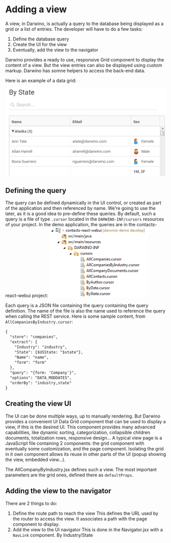 # Adding a view

A view, in Darwino, is actually a query to the database being displayed as a grid or a list of entries. The developer will have to do a few tasks:

1. Define the database query
2. Create the UI for the view
3. Eventually, add the view to the navigator

Darwino provides a ready to use, responsive Grid component to display the content of a view. But the view entries can also be displayed using custom markup. Darwino has somne helpers to access the back-end data.

Here is an example of a data grid:

![](sampleview.png)

## Defining the query
The query can be defined dynamically in the UI control, or created as part of the application and then referenced by name. We're going to use the later, as it is a good idea to pre-define these queries.
By default, such a query is a file of type `.cursor` located in the `DARWINO-INF/cursors` resources of your project. In the demo application, the queries are in the contacts-react-webui project:
![](contacts-queries.png)

Each query is a JSON file containing the query containing the query definition. The name of the file is also the name used to reference the query when calling the REST service.
Here is some sample content, from `AllCompaniesByIndustry.cursor`:

    {
      "store": "companies",
      "extract": {
        "Industry": "industry",
        "State": {$USState: "$state"},
        "Name": "name",
        "form": "form"
      },
      "query": "{form: 'Company'}",
      "options": "DATA_MODDATES",
      "orderBy": "industry,state"
    }

## Creating the view UI
The UI can be done multiple ways, up to manually rendering. But Darwino provides a convenient UI Data Grid component that can be used to display a view, if this is the desired UI. This component provides many advanced capabilities, like dynamic sorting, categorization, collapsible children documents, totalization rows, responsive design...
A typical view page is a JavaScript file containing 2 components: the grid component with eventually some customization, and the page component. Isolating the grid in it own component allows its reuse in other parts of the UI (popup showing the view, embedded view...).

The AllCompanyByIndustry.jsx defines such a view. The most important parameters are the grid ones, defined there as `defaultProps`.

## Adding the view to the navigator
There are 2 things to do:
1. Define the route path to reach the view
This defines the URL used by the router to access the view. It associates a path with the page component to display.
        <Route exact path="/app/allcompaniesbyindustry" component={AppAllCompaniesByIndustry}></Route>
2. Add the view to the UI navigator
This is done in the Navigator.jsx with a `NavLink` component.
        <NavLink to="/app/allcompaniesbyindustry">By Industry/State</NavLink>

